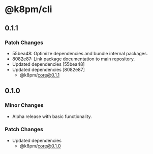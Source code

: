 # @k8pm/cli

## 0.1.1

### Patch Changes

- 55bea48: Optimize dependencies and bundle internal packages.
- 8082e87: Link package documentation to main repository.
- Updated dependencies [55bea48]
- Updated dependencies [8082e87]
  - @k8pm/core@0.1.1

## 0.1.0

### Minor Changes

- Alpha release with basic functionality.

### Patch Changes

- Updated dependencies
  - @k8pm/core@0.1.0
